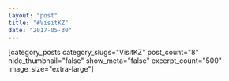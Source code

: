 ```yaml
---
layout: "post"
title: "#VisitKZ"
date: "2017-05-30"
---
```


<div id="pl-9323"  class="panel-layout" ><div id="pg-9323-0"  class="panel-grid panel-has-style"  data-style="{"class":"new-class","background_display":"tile","lsow_dark_bg":"","cell_alignment":"flex-start"}" ><div class="new-class panel-row-style panel-row-style-for-9323-0" ><div id="pgc-9323-0-0"  class="panel-grid-cell"  data-weight="1" ><div id="panel-9323-0-0-0" class="so-panel widget widget_sow-editor panel-first-child panel-last-child" data-index="0" data-style="{"background_image_attachment":false,"background_display":"tile"}" ><div class="so-widget-sow-editor so-widget-sow-editor-base">
<div class="siteorigin-widget-tinymce textwidget">

[category_posts category_slugs="VisitKZ" post_count="8" hide_thumbnail="false" show_meta="false" excerpt_count="500" image_size="extra-large"]

</div>
</div></div></div></div></div></div>